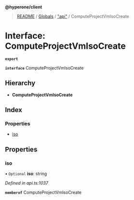 **@hyperone/client**

> [README](../README.md) / [Globals](../globals.md) / ["api"](../modules/_api_.md) / ComputeProjectVmIsoCreate

# Interface: ComputeProjectVmIsoCreate

**`export`** 

**`interface`** ComputeProjectVmIsoCreate

## Hierarchy

* **ComputeProjectVmIsoCreate**

## Index

### Properties

* [iso](_api_.computeprojectvmisocreate.md#iso)

## Properties

### iso

• `Optional` **iso**: string

*Defined in api.ts:1037*

**`memberof`** ComputeProjectVmIsoCreate
